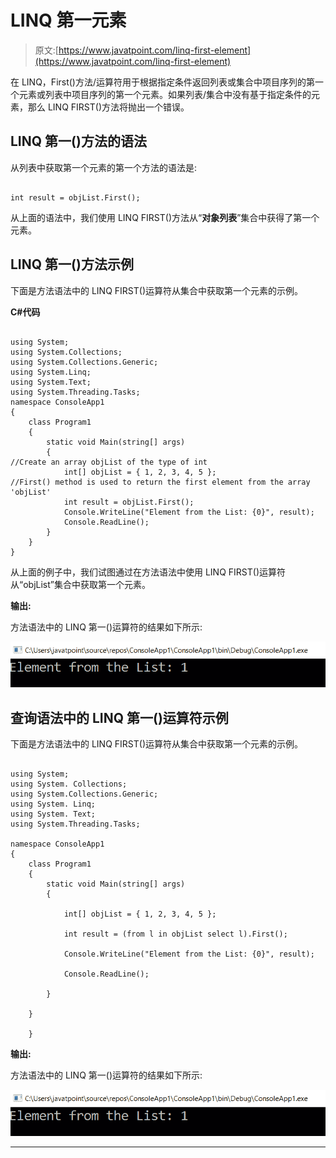 # LINQ 第一元素

> 原文:[https://www.javatpoint.com/linq-first-element](https://www.javatpoint.com/linq-first-element)

在 LINQ，First()方法/运算符用于根据指定条件返回列表或集合中项目序列的第一个元素或列表中项目序列的第一个元素。如果列表/集合中没有基于指定条件的元素，那么 LINQ FIRST()方法将抛出一个错误。

## LINQ 第一()方法的语法

从列表中获取第一个元素的第一个方法的语法是:

```

int result = objList.First();

```

从上面的语法中，我们使用 LINQ FIRST()方法从“**对象列表**”集合中获得了第一个元素。

## LINQ 第一()方法示例

下面是方法语法中的 LINQ FIRST()运算符从集合中获取第一个元素的示例。

**C#代码**

```

using System;
using System.Collections;
using System.Collections.Generic;
using System.Linq;
using System.Text;
using System.Threading.Tasks;
namespace ConsoleApp1
{
    class Program1
    {
        static void Main(string[] args)
        {
//Create an array objList of the type of int
            int[] objList = { 1, 2, 3, 4, 5 };
//First() method is used to return the first element from the array 'objList'
            int result = objList.First();
            Console.WriteLine("Element from the List: {0}", result);
            Console.ReadLine();
        }
    }
}

```

从上面的例子中，我们试图通过在方法语法中使用 LINQ FIRST()运算符从“objList”集合中获取第一个元素。

**输出:**

方法语法中的 LINQ 第一()运算符的结果如下所示:

![LINQ First() Element](img/039dd842b93d519bee04e59600f54768.png)

## 查询语法中的 LINQ 第一()运算符示例

下面是方法语法中的 LINQ FIRST()运算符从集合中获取第一个元素的示例。

```

using System;
using System. Collections;
using System.Collections.Generic;
using System. Linq;
using System. Text;
using System.Threading.Tasks;

namespace ConsoleApp1
{
    class Program1
    {
        static void Main(string[] args)
        {

            int[] objList = { 1, 2, 3, 4, 5 };

            int result = (from l in objList select l).First();

            Console.WriteLine("Element from the List: {0}", result);

            Console.ReadLine();

        }

    }

    }

```

**输出:**

方法语法中的 LINQ 第一()运算符的结果如下所示:

![LINQ First() Element](img/23859f58969ec46e717a132a8bf68ceb.png)

* * *